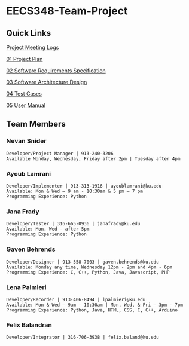 # EECS348-Team-Project

## **Quick Links**

  [Project Meeting Logs](https://github.com/NevanSnider/EECS348-Team-Project/blob/main/artifacts/Project%20Meeting%20Logs.pdf)

 
  [01 Project Plan](https://github.com/NevanSnider/EECS348-Team-Project/blob/main/artifacts/01-Project-Plan.pdf)


  [02 Software Requirements Specification](https://github.com/NevanSnider/EECS348-Team-Project/blob/main/artifacts/02-Software-Requirements-Spec.pdf)


  [03 Software Architecture Design](https://github.com/NevanSnider/EECS348-Team-Project/blob/main/artifacts/03-Software-Architecture-Design.pdf)

  [04 Test Cases](https://github.com/NevanSnider/EECS348-Team-Project/blob/main/artifacts/05-Test-Cases.pdf)

  [05 User Manual]([https://github.com/NevanSnider/EECS348-Team-Project/blob/main/User%20Manual.docx](https://github.com/NevanSnider/EECS348-Team-Project/blob/main/User%20Manual.pdf))

## **Team Members**

  ### **Nevan Snider**
    Developer/Project Manager | 913-240-3206
    Available Monday, Wednesday, Friday after 2pm | Tuesday after 4pm

  ### **Ayoub Lamrani**
    Developer/Implementer | 913-313-1916 | ayoublamrani@ku.edu
    Available: Mon & Wed – 9 am - 10:30am & 5 pm – 7 pm
    Programming Experience: Python 
  
  ### **Jana Frady**
    Developer/Tester | 316-665-0936 | janafrady@ku.edu
    Available: Mon, Wed - after 5pm
    Programming Experience: Python

  ### **Gaven Behrends**
    Developer/Designer | 913-558-7003 | gaven.behrends@ku.edu
    Available: Monday any time, Wednesday 12pm - 2pm and 4pm - 6pm
    Programming Experience: C, C++, Python, Java, Javascript, PHP

  ### **Lena Palmieri**
    Developer/Recorder | 913-406-8494 | lpalmieri@ku.edu
    Available: Mon & Wed – 9am - 10:30am | Mon, Wed, & Fri – 3pm - 7pm 
    Programming Experience: Python, Java, HTML, CSS, C, C++, Arduino

  ### **Felix Balandran**
    Developer/Integrator | 316-706-3938 | felix.baland@ku.edu
